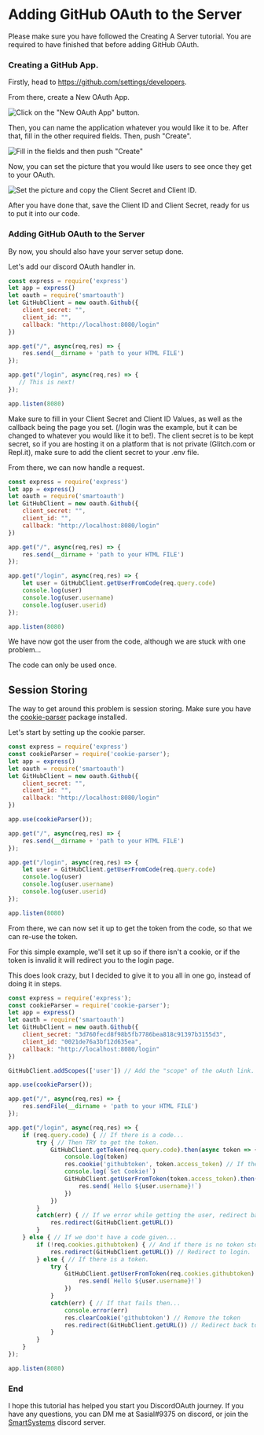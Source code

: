 # Adding GitHub OAuth to the Server

Please make sure you have followed the Creating A Server tutorial. You are required to have finished that before adding GitHub OAuth. 

### Creating a GitHub App.

Firstly, head to https://github.com/settings/developers.

From there, create a New OAuth App.

![Click on the "New OAuth App" button.](https://cdn.discordapp.com/attachments/757009063333855263/757042771701006376/unknown.png)

Then, you can name the application whatever you would like it to be.
After that, fill in the other required fields. Then, push "Create".

![Fill in the fields and then push "Create"](https://cdn.discordapp.com/attachments/757009063333855263/757043387177369600/unknown.png)

Now, you can set the picture that you would like users to see once they get to your OAuth.

![Set the picture and copy the Client Secret and Client ID.](https://cdn.discordapp.com/attachments/757009063333855263/757044882643746856/unknown.png)

After you have done that, save the Client ID and Client Secret, ready for us to put it into our code.

### Adding GitHub OAuth to the Server

By now, you should also have your server setup done. 

Let's add our discord OAuth handler in.

```js
const express = require('express')
let app = express()
let oauth = require('smartoauth')
let GitHubClient = new oauth.Github({
    client_secret: "",
    client_id: "",
    callback: "http://localhost:8080/login"
})

app.get("/", async(req,res) => {
    res.send(__dirname + 'path to your HTML FILE')
});

app.get("/login", async(req,res) => {
   // This is next!
});

app.listen(8080)
```
Make sure to fill in your Client Secret and Client ID Values, as well as the callback being the page you set. (/login was the example, but it can be changed to whatever you would like it to be!). The client secret is to be kept secret, so if you are hosting it on a platform that is not private (Glitch.com or Repl.it), make sure to add the client secret to your .env file.

From there, we can now handle a request.

```js
const express = require('express')
let app = express()
let oauth = require('smartoauth')
let GitHubClient = new oauth.Github({
    client_secret: "",
    client_id: "",
    callback: "http://localhost:8080/login"
})

app.get("/", async(req,res) => {
    res.send(__dirname + 'path to your HTML FILE')
});

app.get("/login", async(req,res) => {
    let user = GitHubClient.getUserFromCode(req.query.code)
    console.log(user)
    console.log(user.username)
    console.log(user.userid)
});

app.listen(8080)
```

We have now got the user from the code, although we are stuck with one problem...

The code can only be used once.

## Session Storing

The way to get around this problem is session storing. Make sure you have the [cookie-parser](https://www.npmjs.com/package/cookie-parser) package installed. 

Let's start by setting up the cookie parser.

```js
const express = require('express')
const cookieParser = require('cookie-parser'); 
let app = express()
let oauth = require('smartoauth')
let GitHubClient = new oauth.Github({
    client_secret: "",
    client_id: "",
    callback: "http://localhost:8080/login"
})

app.use(cookieParser()); 

app.get("/", async(req,res) => {
    res.send(__dirname + 'path to your HTML FILE')
});

app.get("/login", async(req,res) => {
    let user = GitHubClient.getUserFromCode(req.query.code)
    console.log(user)
    console.log(user.username)
    console.log(user.userid)
});

app.listen(8080)
```
From there, we can now set it up to get the token from the code, so that we can re-use the token.

For this simple example, we'll set it up so if there isn't a cookie, or if the token is invalid it will redirect you to the login page.

This does look crazy, but I decided to give it to you all in one go, instead of doing it in steps. 

```js
const express = require('express');
const cookieParser = require('cookie-parser'); 
let app = express()
let oauth = require('smartoauth')
let GitHubClient = new oauth.Github({
    client_secret: "3d760fecd8f98b5fb7786bea818c91397b3155d3",
    client_id: "0021de76a3bf12d635ea",
    callback: "http://localhost:8080/login"
})

GitHubClient.addScopes(['user']) // Add the "scope" of the oAuth link. More detail will come in a later tutorial.

app.use(cookieParser()); 

app.get("/", async(req,res) => {
    res.sendFile(__dirname + 'path to your HTML FILE')
});

app.get("/login", async(req,res) => {
    if (req.query.code) { // If there is a code...
        try { // Then TRY to get the token.
            GitHubClient.getToken(req.query.code).then(async token => {
                console.log(token)
                res.cookie('githubtoken', token.access_token) // If there is, set it as a cookie!
                console.log(`Set Cookie!`)
                GitHubClient.getUserFromToken(token.access_token).then(async user => { // Get the user from the token. :)
                    res.send(`Hello ${user.username}!`)
                })
            })
        }
        catch(err) { // If we error while getting the user, redirect back to the login page as it'll be an invalid token.
            res.redirect(GitHubClient.getURL()) 
        }
    } else { // If we don't have a code given...
        if (!req.cookies.githubtoken) { // And if there is no token stored...
            res.redirect(GitHubClient.getURL()) // Redirect to login.
        } else { // If there is a token.
            try {
                GitHubClient.getUserFromToken(req.cookies.githubtoken).then(async user => { // Get the user from the token
                    res.send(`Hello ${user.username}!`)
                })
            }
            catch(err) { // If that fails then...
                console.error(err)
                res.clearCookie('githubtoken') // Remove the token
                res.redirect(GitHubClient.getURL()) // Redirect back to login.
            }
        }
    }
});

app.listen(8080)
```

### End

I hope this tutorial has helped you start you DiscordOAuth journey. If you have any questions, you can DM me at Sasial#9375 on discord, or join the [SmartSystems](https://discord.gg/J7j4wJQ) discord server.
